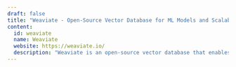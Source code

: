 ```yaml
---
draft: false
title: "Weaviate - Open-Source Vector Database for ML Models and Scalable Data Storage"
content:
  id: weaviate
  name: Weaviate
  website: https://weaviate.io/
  description: "Weaviate is an open-source vector database that enables fast, scalable storage for machine learning models and data objects. It supports vector searches, recommendations, summarization, and more."
---
```

